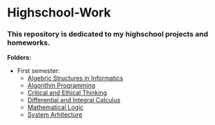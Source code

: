 # Highschool-Work

###  This repository is dedicated to my highschool projects and homeworks.

**Folders:**
   * First semester:
     * [Algebric Structures in Informatics](https://github.com/skpha13/Univeristy-Work/tree/main/First%20Year/First%20Semester/Algebric%20Structures%20in%20Computer%20Science)
     * [Algorithm Programming](https://github.com/skpha13/Univeristy-Work/tree/main/First%20Year/First%20Semester/Algoritm%20Programming)
     * [Critical and Ethical Thinking](https://github.com/skpha13/Univeristy-Work/tree/main/First%20Year/First%20Semester/Critical%20and%20Ethical%20Thinking)
     * [Differential and Integral Calculus](https://github.com/skpha13/Univeristy-Work/tree/main/First%20Year/First%20Semester/Differential%20and%20Integral%20Calculus)
     * [Mathematical Logic](https://github.com/skpha13/Univeristy-Work/tree/main/First%20Year/First%20Semester/Mathematical%20Logic)
     * [System Arhitecture](https://github.com/skpha13/Univeristy-Work/tree/main/First%20Year/First%20Semester/Sistem%20Arhitecture)